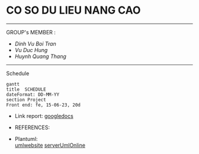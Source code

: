 # CO SO DU LIEU NANG CAO
---
GROUP's MEMBER : 
- *Dinh Vu Boi Tran*
- *Vu Duc Hung*
- *Huynh Quang Thang*

---
Schedule <br>


```mermaid
gantt
title  SCHEDULE 
dateFormat: DD-MM-YY 
section Project
Front end: fe, 15-06-23, 20d
```

- Link report:
[googledocs](https://docs.google.com/document/d/10Ywe8_p5Un8TfwsBL2zldWRSQBtuAY6SXpbJkyY2WGQ/edit?fbclid=IwAR0t4Cq8tTbpUlO83j_M2TvWGkr2JZFWmOztYuhHrL1IeCfpJcJPYvUkAK8)

- REFERENCES: <br>
 - Plantuml:<br>
 [umlwebsite]( https://plantuml.com/ie-diagram )
 [serverUmlOnline](https://www.plantuml.com/plantuml/uml/SyfFKj2rKt3CoKnELR1Io4ZDoSa70000)




